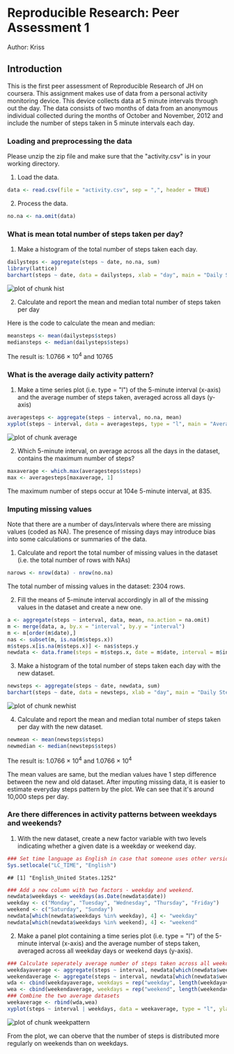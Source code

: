 # Reproducible Research: Peer Assessment 1
Author: Kriss


## Introduction
This is the first peer assessment of Reproducible Research of JH on coursera. This assignment makes use of data from a personal activity monitoring device. This device collects data at 5 minute intervals through out the day. The data consists of two months of data from an anonymous individual collected during the months of October and November, 2012 and include the number of steps taken in 5 minute intervals each day.


### Loading and preprocessing the data
Please unzip the zip file and make sure that the "activity.csv" is in your working directory.

1. Load the data.

```r
data <- read.csv(file = "activity.csv", sep = ",", header = TRUE)
```

2. Process the data.

```r
no.na <- na.omit(data)
```


### What is mean total number of steps taken per day?

1. Make a histogram of the total number of steps taken each day.

```r
dailysteps <- aggregate(steps ~ date, no.na, sum)
library(lattice)
barchart(steps ~ date, data = dailysteps, xlab = "day", main = "Daily Steps from October 1 to November 30, 2012", xlim = c(0, 54), ylim = c(0, 25000))
```

![plot of chunk hist](./PA1_files/figure-html/hist.png) 

2. Calculate and report the mean and median total number of steps taken per day

Here is the code to calculate the mean and median:

```r
meansteps <- mean(dailysteps$steps)
mediansteps <- median(dailysteps$steps)
```
The result is: 1.0766 &times; 10<sup>4</sup> and 10765


### What is the average daily activity pattern?

1. Make a time series plot (i.e. type = "l") of the 5-minute interval (x-axis) and the average number of steps taken, averaged across all days (y-axis)

```r
averagesteps <- aggregate(steps ~ interval, no.na, mean)
xyplot(steps ~ interval, data = averagesteps, type = "l", main = "Average across all the days")
```

![plot of chunk average](./PA1_files/figure-html/average.png) 

2. Which 5-minute interval, on average across all the days in the dataset, contains the maximum number of steps?

```r
maxaverage <- which.max(averagesteps$steps)
max <- averagesteps[maxaverage, 1]
```

The maximum number of steps occur at 104e 5-minute interval, at 835.


### Imputing missing values
Note that there are a number of days/intervals where there are missing values (coded as NA). The presence of missing days may introduce bias into some calculations or summaries of the data.

1. Calculate and report the total number of missing values in the dataset (i.e. the total number of rows with NAs)

```r
narows <- nrow(data) - nrow(no.na)
```

The total number of missing values in the dataset: 2304 rows.


2. Fill the means of 5-minute interval accordingly in all of the missing values in the dataset and create a new one.

```r
a <- aggregate(steps ~ interval, data, mean, na.action = na.omit)
m <- merge(data, a, by.x = "interval", by.y = "interval")
m <- m[order(m$date),]
nas <- subset(m, is.na(m$steps.x))
m$steps.x[is.na(m$steps.x)] <- nas$steps.y
newdata <- data.frame(steps = m$steps.x, date = m$date, interval = m$interval)
```
3. Make a histogram of the total number of steps taken each day with the new dataset.

```r
newsteps <- aggregate(steps ~ date, newdata, sum)
barchart(steps ~ date, data = newsteps, xlab = "day", main = "Daily Steps from October 1 to November 30, 2012", xlim = c(0, 62), ylim = c(0, 25000))
```

![plot of chunk newhist](./PA1_files/figure-html/newhist.png) 

4. Calculate and report the mean and median total number of steps taken per day with the new dataset.

```r
newmean <- mean(newsteps$steps)
newmedian <- median(newsteps$steps)
```
The result is: 1.0766 &times; 10<sup>4</sup> and 1.0766 &times; 10<sup>4</sup>

The mean values are same, but the median values have 1 step difference between the new and old dataset. After imputing missing data, it is easier to estimate everyday steps pattern by the plot. We can see that it's around 10,000 steps per day.


### Are there differences in activity patterns between weekdays and weekends?

1. With the new dataset, create a new factor variable with two levels  indicating whether a given date is a weekday or weekend day.

```r
### Set time language as English in case that someone uses other version computer system than English.
Sys.setlocale("LC_TIME", "English")
```

```
## [1] "English_United States.1252"
```

```r
### Add a new column with two factors - weekday and weekend.
newdata$weekdays <- weekdays(as.Date(newdata$date))
weekday <- c("Monday", "Tuesday", "Wednesday", "Thursday", "Friday")
weekend <- c("Saturday", "Sunday")
newdata[which(newdata$weekdays %in% weekday), 4] <- "weekday"
newdata[which(newdata$weekdays %in% weekend), 4] <- "weekend"
```

2. Make a panel plot containing a time series plot (i.e. type = "l") of the 5-minute interval (x-axis) and the average number of steps taken, averaged across all weekday days or weekend days (y-axis).

```r
### Calculate seperately average number of steps taken across all weekday days or weekend days.
weekdayaverage <- aggregate(steps ~ interval, newdata[which(newdata$weekdays == "weekday"), ], mean)
weekendaverage <- aggregate(steps ~ interval, newdata[which(newdata$weekdays == "weekend"), ], mean)
wda <- cbind(weekdayaverage, weekdays = rep("weekday", length(weekdayaverage$steps)))
wea <- cbind(weekendaverage, weekdays = rep("weekend", length(weekendaverage$steps)))
### Combine the two average datasets
weekaverage <- rbind(wda,wea)
xyplot(steps ~ interval | weekdays, data = weekaverage, type = "l", ylab = "Number of steps", main = "Activity patterns of weekdays and weekends", layout = c(1, 2))
```

![plot of chunk weekpattern](./PA1_files/figure-html/weekpattern.png) 

From the plot, we can oberve that the number of steps is distributed more regularly on weekends than on weekdays.
